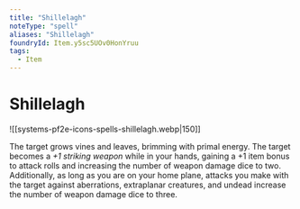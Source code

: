 ```yaml
---
title: "Shillelagh"
noteType: "spell"
aliases: "Shillelagh"
foundryId: Item.y5sc5UOv0HonYruu
tags:
  - Item
---
```


# Shillelagh
![[systems-pf2e-icons-spells-shillelagh.webp|150]]

The target grows vines and leaves, brimming with primal energy. The target becomes a _+1 striking weapon_ while in your hands, gaining a +1 item bonus to attack rolls and increasing the number of weapon damage dice to two. Additionally, as long as you are on your home plane, attacks you make with the target against aberrations, extraplanar creatures, and undead increase the number of weapon damage dice to three.
